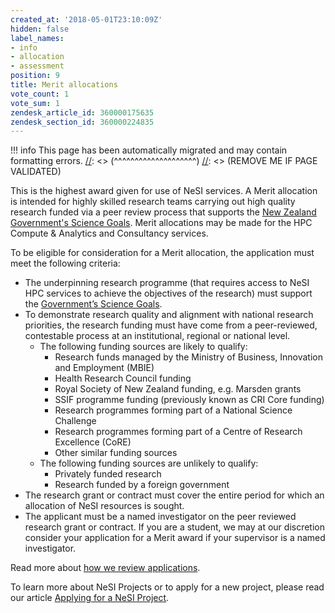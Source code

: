 ```yaml
---
created_at: '2018-05-01T23:10:09Z'
hidden: false
label_names:
- info
- allocation
- assessment
position: 9
title: Merit allocations
vote_count: 1
vote_sum: 1
zendesk_article_id: 360000175635
zendesk_section_id: 360000224835
---
```




[//]: <> (REMOVE ME IF PAGE VALIDATED)
[//]: <> (vvvvvvvvvvvvvvvvvvvv)
!!! info
    This page has been automatically migrated and may contain formatting errors.
[//]: <> (^^^^^^^^^^^^^^^^^^^^)
[//]: <> (REMOVE ME IF PAGE VALIDATED)

This is the highest award given for use of NeSI services. A Merit
allocation is intended for highly skilled research teams carrying out
high quality research funded via a peer review process that supports the
[New Zealand Government's Science
Goals](https://www.mbie.govt.nz/science-and-technology/science-and-innovation/funding-information-and-opportunities/national-statement-of-science-investment/).
Merit allocations may be made for the HPC Compute & Analytics and
Consultancy services.

To be eligible for consideration for a Merit allocation, the application
must meet the following criteria:

-   The underpinning research programme (that requires access to NeSI
    HPC services to achieve the objectives of the research) must support
    the [Government’s Science
    Goals](https://www.mbie.govt.nz/science-and-technology/science-and-innovation/funding-information-and-opportunities/national-statement-of-science-investment/).
-   To demonstrate research quality and alignment with national research
    priorities, the research funding must have come from a
    peer-reviewed, contestable process at an institutional, regional or
    national level.
    -   The following funding sources are likely to qualify:
        -   Research funds managed by the Ministry of Business,
            Innovation and Employment (MBIE)
        -   Health Research Council funding
        -   Royal Society of New Zealand funding, e.g. Marsden grants
        -   SSIF programme funding (previously known as CRI Core
            funding)
        -   Research programmes forming part of a National Science
            Challenge
        -   Research programmes forming part of a Centre of Research
            Excellence (CoRE)
        -   Other similar funding sources
    -   The following funding sources are unlikely to qualify:
        -   Privately funded research
        -   Research funded by a foreign government
-   The research grant or contract must cover the entire period for
    which an allocation of NeSI resources is sought.
-   The applicant must be a named investigator on the peer reviewed
    research grant or contract. If you are a student, we may at our
    discretion consider your application for a Merit award if your
    supervisor is a named investigator.

Read more about [how we review
applications](https://support.nesi.org.nz/hc/en-gb/articles/360000202136).

To learn more about NeSI Projects or to apply for a new project, please
read our article [Applying for a NeSI
Project](https://support.nesi.org.nz/hc/articles/360000174976).

 
